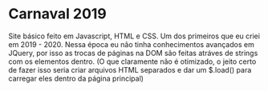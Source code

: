 # Carnaval 2019
 Site básico feito em Javascript, HTML e CSS. Um dos primeiros que eu criei em 2019 - 2020. Nessa época eu não tinha conhecimentos avançados em JQuery, por isso as trocas de páginas na DOM são feitas atráves de strings com os elementos dentro. (O que claramente não é otimizado, o jeito certo de fazer isso seria criar arquivos HTML separados e dar um $.load() para carregar eles dentro da página principal)
